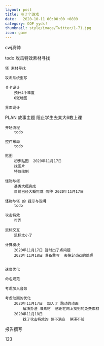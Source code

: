 ```yaml
---
layout: post
title: 写了个游戏
date:   2020-10-11 00:00:00 +0800
category: OOP yyds！
thumbnail: style/image/Twitter/1-71.jpg
icon: game
---
```






cwj真帅


todo
    攻击特效素材寻找

    塔 素材寻找

    攻击系统重写

    关卡设计
        预计4个难度
        6张地图
    
    界面设计






PLAN
    故事主题
        阻止学生去某大6教上课

    开场流程
        todo

    控件布局
        todo

    贴图
        初步贴图  2020年11月17日
        找图片
        特效绘制
    
    怪物与塔
        基类大概完成
        目前已经大概完成 两种 2020年11月17日

    怪物与塔 的 提示与说明
        todo

    攻击特效
        可弄

    鼠标交互
        鼠标太小了

    计算模块
        2020年11月17日 暂时出了点问题
        2020年11月18日 准备重写  去掉index的处理
        

    速度优化

    命名规范

    考虑加入音效

    考虑动画的优化
        2020年11月17日  加入了 跑动的动画
            解决办法 堆素材  感谢在网上找到的免费素材
        2020年11月18日
            找了攻击特效的 但不满意  停滞不前




报告撰写









123















